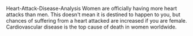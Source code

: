 Heart-Attack-Disease-Analysis
Women are officially having more heart attacks than men. This doesn't mean it is destined to happen to you,
but chances of suffering from a heart attacked are increased if you are female. Cardiovascular disease is the top cause of death in women worldwide.
